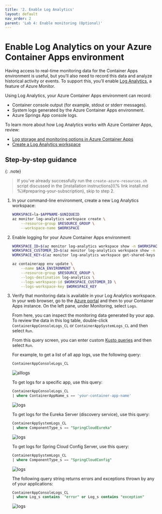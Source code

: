 ```yaml
---
title: '2. Enable Log Analytics'
layout: default
nav_order: 2
parent: 'Lab 4: Enable monitoring (Optional)'
---
```


# Enable Log Analytics on your Azure Container Apps environment

Having access to real-time monitoring data for the Container Apps environment is useful, but you’ll also need to record this data and analyze historical activity or events. To support this, you’ll enable [Log Analytics](https://learn.microsoft.com/azure/container-apps/log-monitoring), a feature of Azure Monitor.

Using Log Analytics, your Azure Container Apps environment can record:

- Container console output (for example, stdout or stderr messages).
- System logs generated by the Azure Container Apps environment.
- Azure Springs App console logs.

To learn more about how Log Analytics works with Azure Container Apps, review:

- [Log storage and monitoring options in Azure Container Apps](https://learn.microsoft.com/azure/container-apps/log-options)
- [Create a Log Analytics workspace](https://learn.microsoft.com/azure/azure-monitor/logs/quick-create-workspace?tabs=azure-cli)

## Step-by-step guidance

{: .note}
> If you've already successfully run the `create-azure-resources.sh` script discussed in the [installation instructions]({% link install.md %}#preparing-your-subscription), skip to step 2.

1.  In your command-line environment, create a new Log Analytics workspace:

    ```bash
    WORKSPACE=la-$APPNAME-$UNIQUEID
    az monitor log-analytics workspace create \
        --resource-group $RESOURCE_GROUP \
        --workspace-name $WORKSPACE
    ```

2.  Enable logging for your Azure Container Apps environment:

    ```bash
    WORKSPACE_ID=$(az monitor log-analytics workspace show -n $WORKSPACE -g $RESOURCE_GROUP --query id -o tsv)
    WORKSPACE_CUSTOMER_ID=$(az monitor log-analytics workspace show -n $WORKSPACE -g $RESOURCE_GROUP --query customerId -o tsv)
    WORKSPACE_KEY=$(az monitor log-analytics workspace get-shared-keys -n $WORKSPACE -g $RESOURCE_GROUP --query primarySharedKey -o tsv)

    az containerapp env update \
        --name $ACA_ENVIRONMENT \
        --resource-group $RESOURCE_GROUP \
        --logs-destination log-analytics \
        --logs-workspace-id $WORKSPACE_CUSTOMER_ID \
        --logs-workspace-key $WORKSPACE_KEY
    ```

3.  Verify that monitoring data is available in your Log Analytics workspace. In your web browser, go to the [Azure portal](http://portal.azure.com/) and then to your Container Apps instance. On the left pane, under Monitoring, select `Logs`.

    From here, you can inspect the monitoring data generated by your app. To review the data in this log table, double-click `ContainerAppConsoleLogs_CL` or `ContainerAppSystemLogs_CL` and then select `Run`.

    From this query screen, you can enter custom [Kusto queries](https://learn.microsoft.com/en-us/kusto/query/?view=microsoft-fabric) and then select `Run`.

    For example, to get a list of all app logs, use the following query:

    ```sql
    ContainerAppConsoleLogs_CL
    ```
    ![alllogs](../../images/customers-service-logs.png)

    To get logs for a specific app, use this query:

    ```sql
    ContainerAppConsoleLogs_CL
    | where ContainerAppName_s == 'your-container-app-name'
    ```

    ![logs](../../images/customerserviceapplog.png)

    To get logs for the Eureka Server (discovery service), use this query:

    ```sql
    ContainerAppSystemLogs_CL
    | where ComponentType_s == "SpringCloudEureka"
    ```

    ![logs](../../images/Eurekaconsolelog.png)

    To get logs for Spring Cloud Config Server, use this query:

    ```sql
    ContainerAppSystemLogs_CL
    | where ComponentType_s == "SpringCloudConfig"
    ```

    ![logs](../../images/CloudConfiglog.png)

    The following query string returns errors and exceptions thrown by any of your applications:

    ```sql
    ContainerAppConsoleLogs_CL
    | where Log_s contains  "error" or Log_s contains "exception"
    ```

    ![logs](../../images/exception.png)
